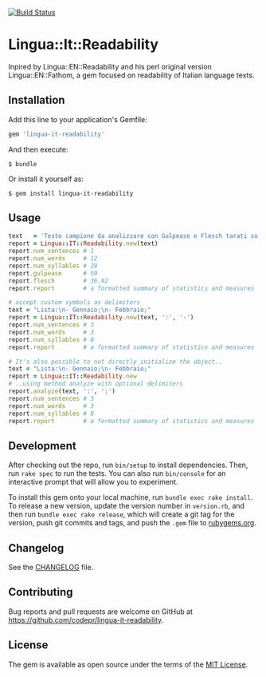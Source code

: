 [![Build Status](https://travis-ci.org/codepr/lingua-it-readability.svg?branch=master)](https://travis-ci.org/codepr/lingua-it-readability)

# Lingua::It::Readability

Inpired by Lingua::EN::Readability and his perl original version Lingua::EN::Fathom, a gem focused on readability of Italian language texts.

## Installation

Add this line to your application's Gemfile:

```ruby
gem 'lingua-it-readability'
```

And then execute:

    $ bundle

Or install it yourself as:

    $ gem install lingua-it-readability

## Usage

```ruby
text   = 'Testo campione da analizzare con Gulpease e Flesch tarati su lingua Italiana.'
report = Lingua::IT::Readability.new(text)
report.num_sentences # 1
report.num_words     # 12
report.num_syllables # 29
report.gulpease      # 59
report.flesch        # 36.92
report.report        # a formatted summary of statistics and measures

# accept custom symbols as delimiters
text = "Lista:\n- Gennaio;\n- Febbraio;"
report = Lingua::IT::Readability.new(text, ':', '-')
report.num_sentences # 3
report.num_words     # 3
report.num_syllables # 8
report.report        # a formatted summary of statistics and measures

# It's also possible to not directly initialize the object..
text = "Lista:\n- Gennaio;\n- Febbraio;"
report = Lingua::IT::Readability.new
# ..using method analyze with optional delimiters
report.analyze(text, ':', ';')
report.num_sentences # 3
report.num_words     # 3
report.num_syllables # 8
report.report        # a formatted summary of statistics and measures
```

## Development

After checking out the repo, run `bin/setup` to install dependencies. Then, run `rake spec` to run the tests. You can also run `bin/console` for an interactive prompt that will allow you to experiment.

To install this gem onto your local machine, run `bundle exec rake install`. To release a new version, update the version number in `version.rb`, and then run `bundle exec rake release`, which will create a git tag for the version, push git commits and tags, and push the `.gem` file to [rubygems.org](https://rubygems.org).

## Changelog

See the [CHANGELOG](CHANGELOG.md) file.

## Contributing

Bug reports and pull requests are welcome on GitHub at https://github.com/codepr/lingua-it-readability.


## License

The gem is available as open source under the terms of the [MIT License](http://opensource.org/licenses/MIT).
